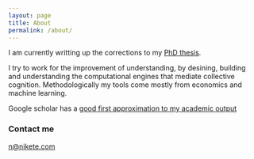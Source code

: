 ```yaml
---
layout: page
title: About
permalink: /about/
---
```


I am currently writting up the corrections to my [PhD thesis](https://github.com/nikete/thesis). 

I try to work for the improvement of understanding, by desining, building and understanding the computational engines that mediate collective cognition. Methodologically my tools come mostly from economics and machine learning.

Google scholar has a [good first approximation to my academic output](https://scholar.google.it/citations?hl=en&user=_2Z3DcoAAAAJ&view_op=list_works&sortby=pubdate)

### Contact me

[n@nikete.com](mailto:n@nikete.com)

